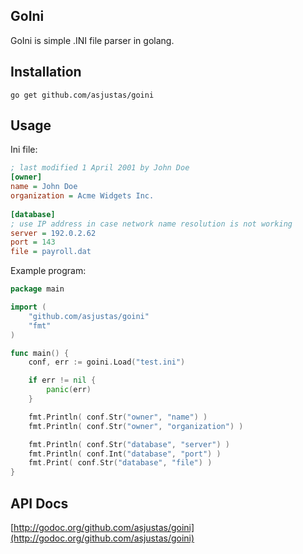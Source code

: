 ## GoIni
GoIni is simple .INI file parser in golang.

## Installation
`go get github.com/asjustas/goini`

## Usage
Ini file:

```ini
; last modified 1 April 2001 by John Doe
[owner]
name = John Doe
organization = Acme Widgets Inc.
 
[database]
; use IP address in case network name resolution is not working
server = 192.0.2.62     
port = 143
file = payroll.dat
```
Example program:

```go
package main

import (
	"github.com/asjustas/goini"
	"fmt"
)

func main() {
	conf, err := goini.Load("test.ini")

	if err != nil {
		panic(err)
	}

	fmt.Println( conf.Str("owner", "name") )
	fmt.Println( conf.Str("owner", "organization") )

	fmt.Println( conf.Str("database", "server") )
	fmt.Println( conf.Int("database", "port") )
	fmt.Print( conf.Str("database", "file") )
}
```
## API Docs
[http://godoc.org/github.com/asjustas/goini](http://godoc.org/github.com/asjustas/goini)
